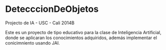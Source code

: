 DetecccionDeObjetos
===================

Projecto de IA - USC - Cali 2014B


Este es un proyecto de tipo educativo para la clase de Inteligencia Artificial, donde se aplicaran los conocimientos adquiridos,
además implementar el conicimniento usando JAI.


